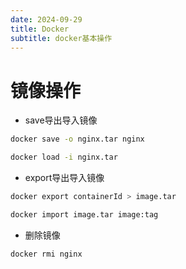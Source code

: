 ```yaml
---
date: 2024-09-29
title: Docker
subtitle: docker基本操作
---
```


# 镜像操作


- save导出导入镜像

```bash
docker save -o nginx.tar nginx
```

```bash
docker load -i nginx.tar
```

- export导出导入镜像

```bash
docker export containerId > image.tar
```

```bash
docker import image.tar image:tag
```

- 删除镜像

```bash
docker rmi nginx
```